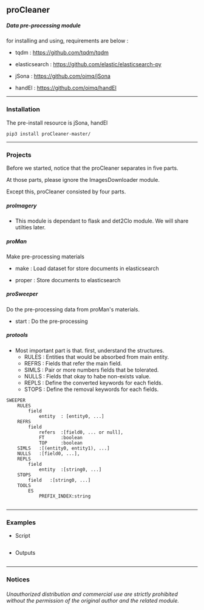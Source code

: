 ## proCleaner

##### Data pre-processing module

for installing and using, requirements are below : 

* tqdm : https://github.com/tqdm/tqdm

* elasticsearch : https://github.com/elastic/elasticsearch-py

* jSona : https://github.com/oimq/jSona

* handEl : https://github.com/oimq/handEl

***

### Installation

The pre-install resource is jSona, handEl

```code
pip3 install proCleaner-master/
```

***

### Projects

Before we started, notice that the proCleaner separates in five parts.

At those parts, please ignore the ImagesDownloader module.

Except this, proCleaner consisted by four parts. 



##### proImagery

* This module is dependant to flask and det2Clo module. We will share utilties later.

##### proMan
Make pre-processing materials

* make : Load dataset for store documents in elasticsearch

* proper : Store documents to elasticsearch

##### proSweeper
Do the pre-processing data from proMan's materials.

* start : Do the pre-processing

##### protools

* Most important part is that. first, understand the structures.
    * RULES : Entities that would be absorbed from main entity.
    * REFRS : Fields that refer the main field.
    * SIMLS : Pair or more numbers fields that be tolerated.
    * NULLS : Fields that okay to habe non-exists value.
    * REPLS : Define the converted keywords for each fields.
    * STOPS : Define the removal keywords for each fields.
    
```code
SWEEPER
    RULES
        field
            entity  : [entity0, ...]
    REFRS
        field
            refers  :[field0, ... or null], 
            FT      :boolean
            TOP     :boolean
    SIMLS   :[(entity0, entity1), ...]
    NULLS   :[field0, ...],
    REPLS
        field
            entity  :[string0, ...]
    STOPS
        field   :[string0, ...]
    TOOLS
        ES
            PREFIX_INDEX:string
    
```



***

### Examples

* Script
```python3

```
* Outputs
```python

```

***


### Notices

###### Unauthorized distribution and commercial use are strictly prohibited without the permission of the original author and the related module.